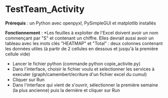 # TestTeam_Activity
**Prérequis** : un Python avec openpyxl, PySimpleGUI  et matplotlib installés

**Fonctionnement** : 
*Les feuilles à exploiter de l'Excel doivent avoir un nom commençant par "S" et contenant un chiffre. Elles devrait aussi avoir un tableau avec les mots clés "HEATMAP" et "Total" : deux colonnes contenant les données utiles (à partir de 2 cellules en dessous et jusqu'à la première cellule vide)
* Lancer le fichier python (commande python copie_activite.py)	
* Dans l'interface, choisir le fichier voulu et selectionner les services à executer (graph/camembert/ecriture d'un fichier excel du cumul)
* Cliquer sur Run
* Dans l'interface qui vient de s'ouvrir, sélectionner la première semaine (la plus ancienne) puis la dernière et cliquer sur Run
